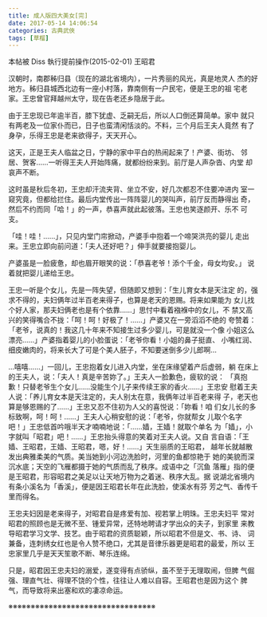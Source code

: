 ```yaml
---
title: 成人版四大美女[完]
date: 2017-05-14 14:06:54
categories: 古典武俠
tags: [草榴]
---
```

本帖被 Diss 執行提前操作(2015-02-01)
王昭君

汉朝时，南郡秭归县（现在的湖北省境内），一片秀丽的风光，真是地灵人
杰的好地方。秭归县城西北边有一座小村落，靠南侧有一户民宅，便是王忠的祖
宅老家。王忠曾官拜越州太守，现在告老还乡隐居于此。

由于王忠现已年逾半百，膝下犹虚、乏嗣无后，所以人口倒还算简单。家中
就只有两老及一位家仆而已，日子也蛮清闲恬淡的。不料，三个月后王夫人竟然
有了身孕，乐得王忠是老来欲得子，天天开心。

这天，正是王夫人临盆之日，宁静的家中平白的热闹起来了！产婆、街坊、
邻居、贺客……一听得王夫人开始阵痛，就都纷纷来到。前厅是人声杂沓、内堂
却哀声不断。

这时虽是秋后冬初，王忠却汗流夹背、坐立不安，好几次都忍不住要冲进内
室一窥究竟，但都给拦住。最后内堂传出一阵阵婴儿的哭叫声，前厅反而静得出
奇，然后不约而同「哈！」的一声，恭喜声就此起彼落。王忠也笑逐颜开、乐不
可支。

「哇！哇！……」，只见内堂门帘掀动，产婆手中抱着一个啼哭洪亮的婴儿
走出来。王忠立即向前问道：「夫人还好吧？」伸手就要接抱婴儿。

产婆虽是一脸疲惫，却也眉开眼笑的说：「恭喜老爷！添个千金，母女均安。」
说着就把婴儿递给王忠。

王忠一听是个女儿，先是一阵失望，但随即又想到：「生儿育女本是天注定
的，强求不得的，夫妇俩年过半百老来得子，也算是老天的恩赐。将来如果能为
女儿找个好人家，那夫妇俩老也是有个依靠……」思忖中看着襁褓中的女儿，不
禁又高兴的笑得嘴合不拢：「呵！呵！好极了！……」产婆又在一旁滔滔不绝的
夸赞着：「老爷，说真的！我这几十年来不知接生过多少婴儿，可是就没一个像
小姐这么漂亮……」产婆指着婴儿的小脸蛋说：「老爷你看！小姐的鼻子挺直、
小嘴红润、细皮嫩肉的，将来长大了可是个美人胚子，不知要迷倒多少儿郎啊…

…嘻嘻……」一回儿，王忠抱着女儿进入内堂，坐在床缘望着产后虚弱，躺
在床上的王夫人，说：「夫人！真是辛苦妳了。」王夫人一脸歉色，疲软的说：
「真抱歉！只替老爷生个女儿……没能生个儿子来传续王家的香火……」王忠安
慰着王夫人说：「养儿育女本是天注定的，夫人别太在意，我俩年过半百老来得
子，老天也算是够恩赐的了……」王忠又忍不住初为人父的喜悦说：「妳看！咱
们女儿长的多标致啊，呵！呵！……」王夫人心稍安慰的说：「老爷，你就帮女
儿取个名字吧！」王忠低首吟哦半天才喃喃地说：「……嫱，王嫱！就取个单名
为「嫱」，小字就叫「昭君」吧！……」王忠抬头得意的笑着对王夫人说。又自
言自语：「王嫱、王昭君，王嫱、王昭君，嗯，好！……」天生丽质的王昭君，
越年长就越散发出典雅柔美的气质。美当她到小河边洗脸时，河里的鱼都惊艳于
她的美貌而深沉水底；天空的飞雁都摄于她的气质而乱了秩序。成语中之「沉鱼
落雁」指的便是王昭君，形容昭君之美足以让天地万物为之着迷、秩序大乱。据
说湖北省境内有条小溪名为「香溪」，便是因王昭君长年在此洗脸，使溪水有芬
芳之气、香传千里而得名。

王忠夫妇因是老来得子，对昭君自是疼爱有加、视若掌上明珠。王忠夫妇平
常对昭君的照顾也是无微不至、锺爱异常，还特地聘请才学出众的夫子，到家里
来教导昭君学习文学、技艺。由于昭君的资质聪颖，所以昭君不但是文、书、诗、
词兼备，连刺绣女红也是令人赞不绝口，尤其是音律乐器更是昭君的最爱，所以
王忠家里几乎是天天笙歌不断、琴乐连绵。

只是，昭君因王忠夫妇的溺爱，遂变得有点骄纵，虽不至于无理取闹，但脾
气倔强、理直气壮、得理不饶的个性，往往让人难以自容。王昭君也是因为这个
脾气，而导致将来出塞和欢的凄凉命运。

※※※※※※※※※※※※※※※※※※※※※※※※※※※※※※※※※